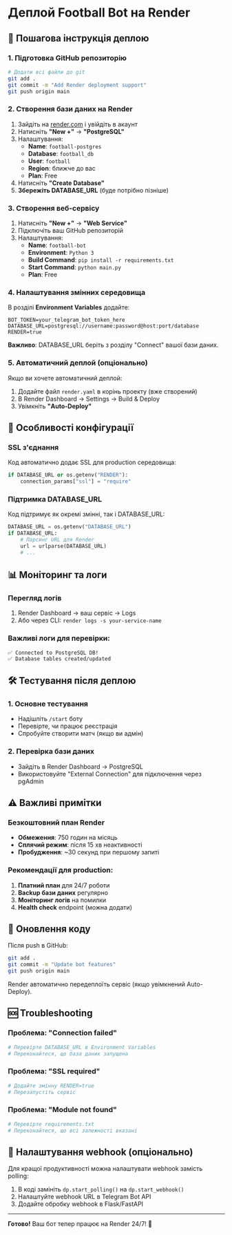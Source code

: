 # Деплой Football Bot на Render

## 🚀 Пошагова інструкція деплою

### 1. Підготовка GitHub репозиторію

```bash
# Додати всі файли до git
git add .
git commit -m "Add Render deployment support"
git push origin main
```

### 2. Створення бази даних на Render

1. Зайдіть на [render.com](https://render.com) і увійдіть в акаунт
2. Натисніть **"New +"** → **"PostgreSQL"**
3. Налаштування:
   - **Name**: `football-postgres`
   - **Database**: `football_db`
   - **User**: `football`
   - **Region**: ближче до вас
   - **Plan**: Free
4. Натисніть **"Create Database"**
5. **Збережіть DATABASE_URL** (буде потрібно пізніше)

### 3. Створення веб-сервісу

1. Натисніть **"New +"** → **"Web Service"**
2. Підключіть ваш GitHub репозиторій
3. Налаштування:
   - **Name**: `football-bot`
   - **Environment**: `Python 3`
   - **Build Command**: `pip install -r requirements.txt`
   - **Start Command**: `python main.py`
   - **Plan**: Free

### 4. Налаштування змінних середовища

В розділі **Environment Variables** додайте:

```
BOT_TOKEN=your_telegram_bot_token_here
DATABASE_URL=postgresql://username:password@host:port/database
RENDER=true
```

**Важливо**: DATABASE_URL беріть з розділу "Connect" вашої бази даних.

### 5. Автоматичний деплой (опціонально)

Якщо ви хочете автоматичний деплой:

1. Додайте файл `render.yaml` в корінь проекту (вже створений)
2. В Render Dashboard → Settings → Build & Deploy
3. Увімкніть **"Auto-Deploy"**

## 🔧 Особливості конфігурації

### SSL з'єднання
Код автоматично додає SSL для production середовища:
```python
if DATABASE_URL or os.getenv("RENDER"):
    connection_params["ssl"] = "require"
```

### Підтримка DATABASE_URL
Код підтримує як окремі змінні, так і DATABASE_URL:
```python
DATABASE_URL = os.getenv("DATABASE_URL")
if DATABASE_URL:
    # Парсинг URL для Render
    url = urlparse(DATABASE_URL)
    # ...
```

## 📊 Моніторинг та логи

### Перегляд логів
1. Render Dashboard → ваш сервіс → Logs
2. Або через CLI: `render logs -s your-service-name`

### Важливі логи для перевірки:
```
✅ Connected to PostgreSQL DB!
✅ Database tables created/updated
```

## 🛠️ Тестування після деплою

### 1. Основне тестування
- Надішліть `/start` боту
- Перевірте, чи працює реєстрація
- Спробуйте створити матч (якщо ви адмін)



### 2. Перевірка бази даних
- Зайдіть в Render Dashboard → PostgreSQL
- Використовуйте "External Connection" для підключення через pgAdmin

## ⚠️ Важливі примітки

### Безкоштовний план Render
- **Обмеження**: 750 годин на місяць
- **Сплячий режим**: після 15 хв неактивності
- **Пробудження**: ~30 секунд при першому запиті

### Рекомендації для production:
1. **Платний план** для 24/7 роботи
2. **Backup бази даних** регулярно
3. **Моніторинг логів** на помилки
4. **Health check** endpoint (можна додати)

## 🔄 Оновлення коду

Після push в GitHub:
```bash
git add .
git commit -m "Update bot features"
git push origin main
```

Render автоматично передеплоїть сервіс (якщо увімкнений Auto-Deploy).

## 🆘 Troubleshooting

### Проблема: "Connection failed"
```bash
# Перевірте DATABASE_URL в Environment Variables
# Переконайтеся, що база даних запущена
```

### Проблема: "SSL required"
```bash
# Додайте змінну RENDER=true
# Перезапустіть сервіс
```

### Проблема: "Module not found"
```bash
# Перевірте requirements.txt
# Переконайтеся, що всі залежності вказані
```

## 📱 Налаштування webhook (опціонально)

Для кращої продуктивності можна налаштувати webhook замість polling:

1. В коді замініть `dp.start_polling()` на `dp.start_webhook()`
2. Налаштуйте webhook URL в Telegram Bot API
3. Додайте обробку webhook в Flask/FastAPI

---

**Готово!** Ваш бот тепер працює на Render 24/7! 🎉 